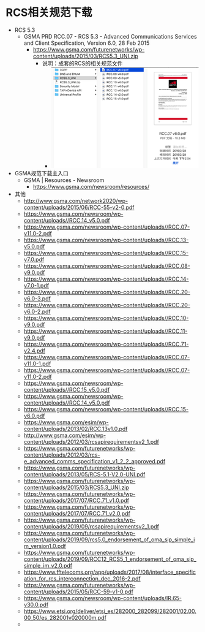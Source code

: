 # RCS相关规范下载

* RCS 5.3
  * GSMA PRD RCC.07 - RCS 5.3 - Advanced Communications Services and Client Specification, Version 6.0, 28 Feb 2015
    * https://www.gsma.com/futurenetworks/wp-content/uploads/2015/03/RCS5.3_UNI.zip
      * 说明：成套的RCS的相关规范文件
        * ![rcs_spec_5_3_uni](../../assets/img/rcs_spec_5_3_uni.png)
* GSMA规范下载主入口
  * GSMA | Resources - Newsroom
    * https://www.gsma.com/newsroom/resources/
* 其他
  * http://www.gsma.com/network2020/wp-content/uploads/2015/06/RCC-55-v2-0.pdf
  * https://www.gsma.com/newsroom/wp-content/uploads//RCC.14_v5.0.pdf
  * https://www.gsma.com/newsroom/wp-content/uploads//RCC.07-v11.0-2.pdf
  * https://www.gsma.com/newsroom/wp-content/uploads//RCC.13-v5.0.pdf
  * https://www.gsma.com/newsroom/wp-content/uploads//RCC.15-v7.0.pdf
  * https://www.gsma.com/newsroom/wp-content/uploads//RCC.08-v9.0.pdf
  * https://www.gsma.com/newsroom/wp-content/uploads//RCC.14-v7.0-1.pdf
  * https://www.gsma.com/newsroom/wp-content/uploads//RCC.20-v6.0-3.pdf
  * https://www.gsma.com/newsroom/wp-content/uploads//RCC.20-v6.0-2.pdf
  * https://www.gsma.com/newsroom/wp-content/uploads//RCC.10-v9.0.pdf
  * https://www.gsma.com/newsroom/wp-content/uploads//RCC.11-v9.0.pdf
  * https://www.gsma.com/newsroom/wp-content/uploads//RCC.71-v2.4.pdf
  * https://www.gsma.com/newsroom/wp-content/uploads//RCC.07-v11.0-1.pdf
  * https://www.gsma.com/newsroom/wp-content/uploads//RCC.07-v11.0-2.pdf
  * https://www.gsma.com/newsroom/wp-content/uploads//RCC.15_v5.0.pdf
  * https://www.gsma.com/newsroom/wp-content/uploads//RCC.14_v5.0.pdf
  * https://www.gsma.com/newsroom/wp-content/uploads//RCC.15-v6.0.pdf
  * https://www.gsma.com/esim/wp-content/uploads/2013/02/RCC.13v1.0.pdf
  * http://www.gsma.com/esim/wp-content/uploads/2012/03/rcsapirequirementsv2_1.pdf
  * https://www.gsma.com/futurenetworks/wp-content/uploads/2012/03/rcs-e_advanced_comms_specification_v1_2_2_approved.pdf
  * https://www.gsma.com/futurenetworks/wp-content/uploads/2013/05/RCS-5.1-V2.0-UNI.pdf
  * https://www.gsma.com/futurenetworks/wp-content/uploads/2015/03/RCS5.3_UNI.zip
  * https://www.gsma.com/futurenetworks/wp-content/uploads/2017/07/RCC.71_v1.0.pdf
  * https://www.gsma.com/futurenetworks/wp-content/uploads/2017/07/RCC.71_v2.0.pdf
  * https://www.gsma.com/futurenetworks/wp-content/uploads/2019/09/rcsapirequirementsv2_1.pdf
  * https://www.gsma.com/futurenetworks/wp-content/uploads/2019/09/rcs5.0_endorsement_of_oma_sip_simple_im_version1.0.pdf
  * https://www.gsma.com/futurenetworks/wp-content/uploads/2019/09/RCC12_RCS5_1_endorsement_of_oma_sip_simple_im_v2.0.pdf
  * https://www.fftelecoms.org/app/uploads/2017/08/interface_specification_for_rcs_interconnection_dec_2016-2.pdf
  * https://www.gsma.com/futurenetworks/wp-content/uploads/2015/05/RCC-59-v1-0.pdf
  * https://www.gsma.com/newsroom/wp-content/uploads/IR.65-v30.0.pdf
  * https://www.etsi.org/deliver/etsi_es/282000_282099/282001/02.00.00_50/es_282001v020000m.pdf
  * 

